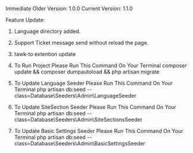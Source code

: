 Immediate Older Version: 1.0.0
Current Version: 1.1.0

Feature Update:
1. Language directory added.
2. Support Ticket message send without reload the page.
3. tawk-to extention update

1. To Run Project Please Run This Command On Your Terminal
    composer update && composer dumpautoload && php artisan migrate
2. To Update Language Seeder Please Run This Command On Your Terminal
    php artisan db:seed --class=Database\\Seeders\\Admin\\LanguageSeeder
3. To Update SiteSection Seeder Please Run This Command On Your Terminal
    php artisan db:seed --class=Database\\Seeders\\Admin\\SiteSectionsSeeder
4. To Update Basic Settings Seeder Please Run This Command On Your Terminal
    php artisan db:seed --class=Database\\Seeders\\Admin\\BasicSettingsSeeder
